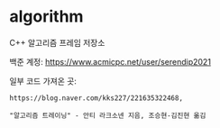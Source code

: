 # algorithm
C++ 알고리즘 프레임 저장소

백준 계정:
https://www.acmicpc.net/user/serendip2021



일부 코드 가져온 곳:

    https://blog.naver.com/kks227/221635322468,
    
    "알고리즘 트레이닝" - 안티 라크소넨 지음, 조승현-김진현 옮김
